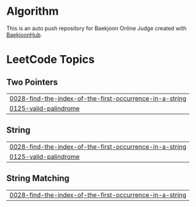 # Algorithm
This is an auto push repository for Baekjoon Online Judge created with [BaekjoonHub](https://github.com/BaekjoonHub/BaekjoonHub).

<!---LeetCode Topics Start-->
# LeetCode Topics
## Two Pointers
|  |
| ------- |
| [0028-find-the-index-of-the-first-occurrence-in-a-string](https://github.com/strlla4536/Algorithm/tree/master/0028-find-the-index-of-the-first-occurrence-in-a-string) |
| [0125-valid-palindrome](https://github.com/strlla4536/Algorithm/tree/master/0125-valid-palindrome) |
## String
|  |
| ------- |
| [0028-find-the-index-of-the-first-occurrence-in-a-string](https://github.com/strlla4536/Algorithm/tree/master/0028-find-the-index-of-the-first-occurrence-in-a-string) |
| [0125-valid-palindrome](https://github.com/strlla4536/Algorithm/tree/master/0125-valid-palindrome) |
## String Matching
|  |
| ------- |
| [0028-find-the-index-of-the-first-occurrence-in-a-string](https://github.com/strlla4536/Algorithm/tree/master/0028-find-the-index-of-the-first-occurrence-in-a-string) |
<!---LeetCode Topics End-->